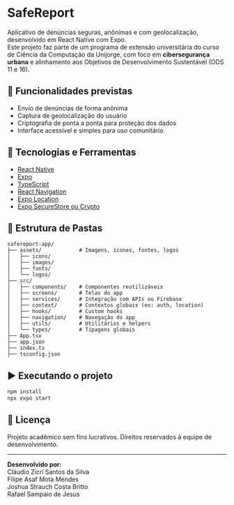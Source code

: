 # SafeReport

Aplicativo de denúncias seguras, anônimas e com geolocalização, desenvolvido em React Native com Expo.  
Este projeto faz parte de um programa de extensão universitária do curso de Ciência da Computação da Unijorge, com foco em **cibersegurança urbana** e alinhamento aos Objetivos de Desenvolvimento Sustentável (ODS 11 e 16).

## 📱 Funcionalidades previstas

- Envio de denúncias de forma anônima
- Captura de geolocalização do usuário
- Criptografia de ponta a ponta para proteção dos dados
- Interface acessível e simples para uso comunitário

## 🚀 Tecnologias e Ferramentas

- [React Native](https://reactnative.dev/)
- [Expo](https://expo.dev/)
- [TypeScript](https://www.typescriptlang.org/)
- [React Navigation](https://reactnavigation.org/)
- [Expo Location](https://docs.expo.dev/versions/latest/sdk/location/)
- [Expo SecureStore ou Crypto](https://docs.expo.dev/versions/latest/sdk/securestore/)

## 📂 Estrutura de Pastas

```
safereport-app/
├── assets/            # Imagens, ícones, fontes, logos
│   ├── icons/
│   ├── images/
│   ├── fonts/
│   └── logos/
├── src/
│   ├── components/    # Componentes reutilizáveis
│   ├── screens/       # Telas do app
│   ├── services/      # Integração com APIs ou Firebase
│   ├── context/       # Contextos globais (ex: auth, location)
│   ├── hooks/         # Custom hooks
│   ├── navigation/    # Navegação do app
│   ├── utils/         # Utilitários e helpers
│   └── types/         # Tipagens globais
├── App.tsx
├── app.json
├── index.ts
├── tsconfig.json
```

## ▶️ Executando o projeto

```bash
npm install
npx expo start
```

## 📄 Licença

Projeto acadêmico sem fins lucrativos. Direitos reservados à equipe de desenvolvimento.

---

**Desenvolvido por:**  
Cláudio Zicri Santos da Silva  
Filipe Asaf Mota Mendes  
Joshua Strauch Costa Britto  
Rafael Sampaio de Jesus
